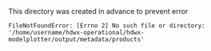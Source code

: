 This directory was created in advance to prevent error

```FileNotFoundError: [Errno 2] No such file or directory: '/home/username/hdwx-operational/hdwx-modelplotter/output/metadata/products'```
